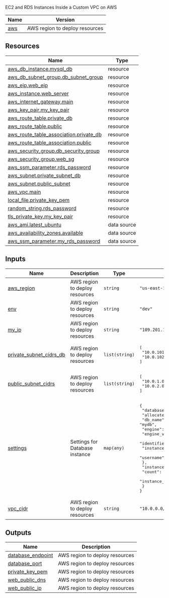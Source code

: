 EC2 and RDS Instances Inside a Custom VPC on AWS


| Name | Version |
|------|---------|
| [aws](#provider_aws) | AWS region to deploy resources |

## Resources

| Name | Type |
|------|------|
| [aws_db_instance.mysql_db](https://registry.terraform.io/providers/hashicorp/aws/latest/docs/resources/db_instance) | resource |
| [aws_db_subnet_group.db_subnet_group](https://registry.terraform.io/providers/hashicorp/aws/latest/docs/resources/db_subnet_group) | resource |
| [aws_eip.web_eip](https://registry.terraform.io/providers/hashicorp/aws/latest/docs/resources/eip) | resource |
| [aws_instance.web_server](https://registry.terraform.io/providers/hashicorp/aws/latest/docs/resources/instance) | resource |
| [aws_internet_gateway.main](https://registry.terraform.io/providers/hashicorp/aws/latest/docs/resources/internet_gateway) | resource |
| [aws_key_pair.my_key_pair](https://registry.terraform.io/providers/hashicorp/aws/latest/docs/resources/key_pair) | resource |
| [aws_route_table.private_db](https://registry.terraform.io/providers/hashicorp/aws/latest/docs/resources/route_table) | resource |
| [aws_route_table.public](https://registry.terraform.io/providers/hashicorp/aws/latest/docs/resources/route_table) | resource |
| [aws_route_table_association.private_db](https://registry.terraform.io/providers/hashicorp/aws/latest/docs/resources/route_table_association) | resource |
| [aws_route_table_association.public](https://registry.terraform.io/providers/hashicorp/aws/latest/docs/resources/route_table_association) | resource |
| [aws_security_group.db_security_group](https://registry.terraform.io/providers/hashicorp/aws/latest/docs/resources/security_group) | resource |
| [aws_security_group.web_sg](https://registry.terraform.io/providers/hashicorp/aws/latest/docs/resources/security_group) | resource |
| [aws_ssm_parameter.rds_password](https://registry.terraform.io/providers/hashicorp/aws/latest/docs/resources/ssm_parameter) | resource |
| [aws_subnet.private_subnet_db](https://registry.terraform.io/providers/hashicorp/aws/latest/docs/resources/subnet) | resource |
| [aws_subnet.public_subnet](https://registry.terraform.io/providers/hashicorp/aws/latest/docs/resources/subnet) | resource |
| [aws_vpc.main](https://registry.terraform.io/providers/hashicorp/aws/latest/docs/resources/vpc) | resource |
| [local_file.private_key_pem](https://registry.terraform.io/providers/hashicorp/local/latest/docs/resources/file) | resource |
| [random_string.rds_password](https://registry.terraform.io/providers/hashicorp/random/latest/docs/resources/string) | resource |
| [tls_private_key.my_key_pair](https://registry.terraform.io/providers/hashicorp/tls/latest/docs/resources/private_key) | resource |
| [aws_ami.latest_ubuntu](https://registry.terraform.io/providers/hashicorp/aws/latest/docs/data-sources/ami) | data source |
| [aws_availability_zones.available](https://registry.terraform.io/providers/hashicorp/aws/latest/docs/data-sources/availability_zones) | data source |
| [aws_ssm_parameter.my_rds_password](https://registry.terraform.io/providers/hashicorp/aws/latest/docs/data-sources/ssm_parameter) | data source |

## Inputs

| Name | Description | Type | Default | Required |
|------|-------------|------|---------|:--------:|
| [aws_region](#input_aws_region) | AWS region to deploy resources | `string` | `"us-east-1"` | no |
| [env](#input_env) | AWS region to deploy resources | `string` | `"dev"` | no |
| [my_ip](#input_my_ip) | AWS region to deploy resources | `string` | `"109.201.189.68"` | no |
| [private_subnet_cidrs_db](#input_private_subnet_cidrs_db) | AWS region to deploy resources | `list(string)` | <pre>[<br>  "10.0.101.0/24",<br>  "10.0.102.0/24"<br>]</pre> | no |
| [public_subnet_cidrs](#input_public_subnet_cidrs) | AWS region to deploy resources | `list(string)` | <pre>[<br>  "10.0.1.0/24",<br>  "10.0.2.0/24"<br>]</pre> | no |
| [settings](#input_settings) | Settings for Database instance | `map(any)` | <pre>{<br>  "database": {<br>    "allocated_storage": 30,<br>    "db_name": "mydb",<br>    "engine": "mysql",<br>    "engine_version": "5.7",<br>    "identifier": "rds-mysql",<br>    "instance_class": "db.t3.micro",<br>    "username": "administrator"<br>  },<br>  "instance": {<br>    "count": 1,<br>    "instance_type": "t3.micro"<br>  }<br>}</pre> | no |
| [vpc_cidr](#input_vpc_cidr) | AWS region to deploy resources | `string` | `"10.0.0.0/16"` | no |

## Outputs

| Name | Description |
|------|-------------|
| [database_endpoint](database_endpoint) | AWS region to deploy resources |
| [database_port](database_port) | AWS region to deploy resources |
| [private_key_pem](private_key_pem) | AWS region to deploy resources |
| [web_public_dns](web_public_dns) | AWS region to deploy resources |
| [web_public_ip](web_public_ip) | AWS region to deploy resources |

